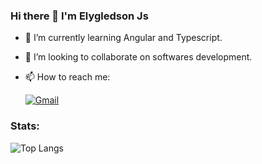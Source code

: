 

### Hi there 👋 I'm Elygledson Js

- 🌱 I’m currently learning Angular and Typescript.
- 👯 I’m looking to collaborate on softwares development.    
- 📫 How to reach me: 

   <a href="mailto:elygledsonjs@gmail.com"><img alt="Gmail" src="https://img.shields.io/badge/Gmail-D14836?style=flat&logo=gmail&logoColor=white" /></a> &nbsp;
   
### Stats:

![Top Langs](https://github-readme-stats.vercel.app/api/top-langs/?username=Elygledson&theme=radical&layout=compact&show_icons=true)
